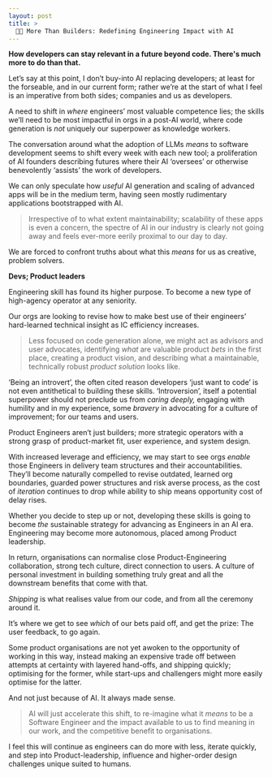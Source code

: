 ```yaml
---
layout: post
title: >
  👨‍💻 More Than Builders: Redefining Engineering Impact with AI
---
```


<!-- summary -->

**How developers can stay relevant in a future beyond code. There's much more to do than that.**

Let’s say at this point, I don’t buy-into AI replacing developers; at least for the forseable, and in our current form; rather we’re at the start of what I feel is an imperative from both sides; companies and us as developers.

<!-- /summary -->

A need to shift in _where_ engineers’ most valuable competence lies; the skills we’ll need to be most impactful in orgs in a post-AI world, where code generation is _not_ uniquely our superpower as knowledge workers.

The conversation around what the adoption of LLMs _means_ to software development seems to shift every week with each new tool; a proliferation of AI founders describing futures where their AI ‘oversees’ or otherwise benevolently ‘assists’ the work of developers.

We can only speculate how _useful_ AI generation and scaling of advanced apps will be in the medium term, having seen mostly rudimentary applications bootstrapped with AI.

<blockquote>
Irrespective of to what extent maintainability; scalability of these apps is even a concern, the spectre of AI in our industry is clearly not going away and feels ever-more eerily proximal to our day to day.
</blockquote>

We are forced to confront truths about what this _means_ for us as creative, problem solvers.

**Devs; Product leaders**

Engineering skill has found its higher purpose. To become a new type of high-agency operator at any seniority.

Our orgs are looking to revise how to make best use of their engineers’ hard-learned technical insight as IC efficiency increases.

<blockquote>
Less focused on code generation alone, we might act as advisors and user advocates, identifying <em>what</em> are valuable product <em>bets</em> in the first place, creating a product vision, and describing what a maintainable, technically robust <em>product solution</em> looks like.
</blockquote>

‘Being an introvert’, the often cited reason developers ‘just want to code’ is not even antithetical to building these skills. ‘Introversion’, itself a potential superpower should not preclude us from _caring deeply,_ engaging with humility and in my experience, some _bravery_ in advocating for a culture of improvement; for our teams and users.

Product Engineers aren’t just builders; more strategic operators with a strong grasp of product-market fit, user experience, and system design.

With increased leverage and efficiency, we may start to see orgs _enable_ those Engineers in delivery team structures and their accountabilities. They’ll become naturally compelled to revise outdated, learned org boundaries, guarded power structures and risk averse process, as the cost of _iteration_ continues to drop while ability to ship means opportunity cost of delay rises.

Whether you decide to step up or not, developing these skills is going to become _the_ sustainable strategy for advancing as Engineers in an AI era. Engineering may become more autonomous, placed among Product leadership.

In return, organisations can normalise close Product-Engineering collaboration, strong tech culture, direct connection to users. A culture of personal investment in building something truly great and all the downstream benefits that come with that.

_Shipping_ is what realises value from our code, and from all the ceremony around it.

It’s where we get to see _which_ of our bets paid off, and get the prize: The user feedback, to go again.

Some product organisations are not yet awoken to the opportunity of working in this way, instead making an expensive trade off between attempts at certainty with layered hand-offs, and shipping quickly; optimising for the former, while start-ups and challengers might more easily optimise for the latter.

And not just because of AI. It always made sense.

<blockquote>AI will just accelerate this shift, to re-imagine what it <em>means</em> to be a Software Engineer and the impact available to us to find meaning in our work, and the competitive benefit to organisations.</blockquote>

I feel this will continue as engineers can do more with less, iterate quickly, and step into Product-leadership, influence and higher-order design challenges unique suited to humans.
